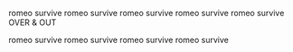 romeo survive
romeo survive
romeo survive
romeo survive
romeo survive
OVER & OUT

romeo survive
romeo survive
romeo survive
romeo survive